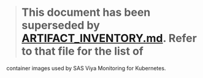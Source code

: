 
># This document has been superseded by [ARTIFACT_INVENTORY.md](ARTIFACT_INVENTORY.md).  Refer to that file for the list of
container images used by SAS Viya Monitoring for Kubernetes.
